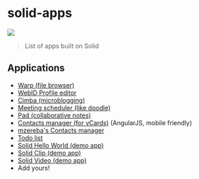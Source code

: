 # solid-apps
[![](https://img.shields.io/badge/project-Solid-7C4DFF.svg?style=flat-square)](https://github.com/solid/solid)

> List of apps built on Solid

## Applications
 - [Warp (file browser)](https://github.com/linkeddata/warp)
 - [WebID Profile editor](https://github.com/linkeddata/profile-editor)
 - [Cimba (microblogging)](https://github.com/linkeddata/cimba)
 - [Meeting scheduler (like doodle)](https://github.com/linkeddata/app-schedule)
 - [Pad (collaborative notes)](https://github.com/timbl/pad)
 - [Contacts manager (for vCards)](https://github.com/linkeddata/contacts) (AngularJS, mobile friendly)
 - [mzereba's Contacts manager](https://github.com/mzereba/contacts)
 - [Todo list](https://github.com/mzereba/todo)
 - [Solid Hello World (demo app)](https://github.com/melvincarvalho/helloworld/)
 - [Solid Clip (demo app)](https://github.com/melvincarvalho/clip/)
 - [Solid Video (demo app)](https://github.com/melvincarvalho/video/)
 - Add yours!
